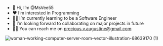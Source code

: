 - 👋 Hi, I’m @MsVee55
- ❤️ I’m interested in Programming
- 👩‍💻 I’m currently learning to be a Software Engineer
- 💞️ I’m looking forward to collaborating on major projects in future
- 💌📨 You can reach me on precious.v.augustine@gmail.com

<!---
MsVee55/MsVee55 is a ✨ special ✨ repository because its `README.md` (this file) appears on your GitHub profile.
You can click the Preview link to take a look at your changes.
--->
![woman-working-computer-server-room-vector-illustration-68639170 (1)](https://github.com/MsVee55/MsVee55/assets/111275014/ec2f0efe-b4e9-432f-bf75-945a90023b19)
